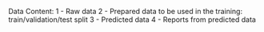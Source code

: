 Data Content:
1 - Raw data
2 - Prepared data to be used in the training: train/validation/test split
3 - Predicted data
4 - Reports from predicted data
